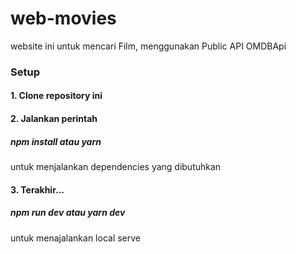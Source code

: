 # web-movies

website ini untuk mencari Film, menggunakan Public API OMDBApi

### Setup

#### 1. Clone repository ini

#### 2. Jalankan perintah

##### npm install atau yarn

untuk menjalankan dependencies yang dibutuhkan

#### 3. Terakhir...

##### npm run dev atau yarn dev

untuk menajalankan local serve
